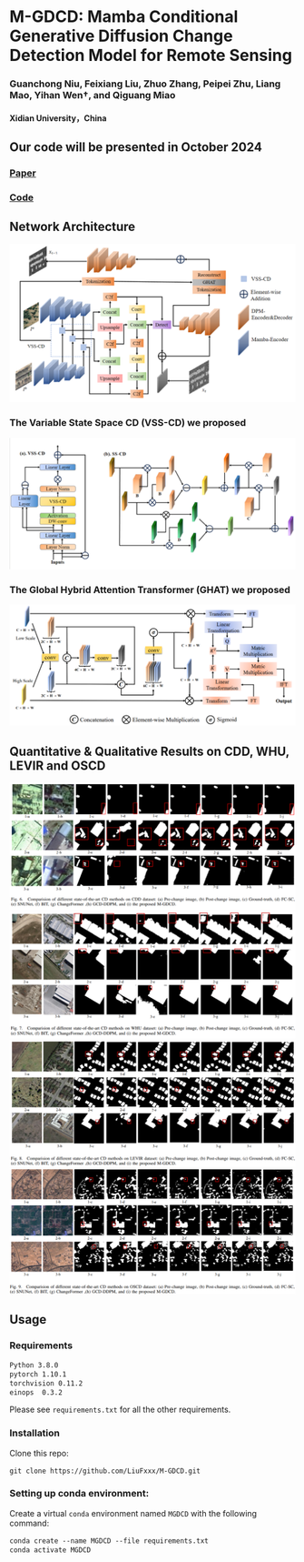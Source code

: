 # M-GDCD: Mamba Conditional Generative Diffusion Change Detection Model for Remote Sensing
### Guanchong Niu, Feixiang Liu, Zhuo Zhang, Peipei Zhu, Liang Mao, Yihan Wen†, and Qiguang Miao
#### Xidian University，China
## Our code will be presented in October 2024

### [Paper](https://www.google.com)
### [Code](https://github.com/LiuFxxx/T-GDCD)
## Network Architecture
![输入图片说明](photos/network.png)
### The Variable State Space CD (VSS-CD) we proposed
![输入图片说明](photos/vsscd.png)
### The Global Hybrid Attention Transformer (GHAT) we proposed
![输入图片说明](photos/ghat.png)
## Quantitative & Qualitative Results on CDD, WHU, LEVIR and OSCD
![输入图片说明](photos/cdd.png)
![输入图片说明](photos/whu.png)
![输入图片说明](photos/levir.png)
![输入图片说明](photos/oscd.png)
##  Usage
### Requirements
```
Python 3.8.0
pytorch 1.10.1
torchvision 0.11.2
einops  0.3.2
```
Please see ```requirements.txt``` for all the other requirements.
### Installation
Clone this repo:
```
git clone https://github.com/LiuFxxx/M-GDCD.git
```
### Setting up conda environment:
Create a virtual ```conda``` environment named ```MGDCD``` with the following command:
```
conda create --name MGDCD --file requirements.txt
conda activate MGDCD
```
